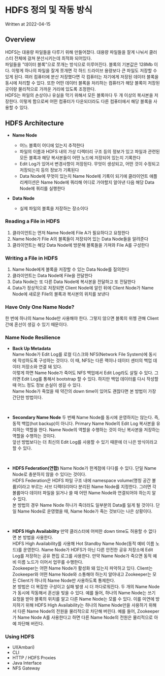 # HDFS 정의 및 작동 방식

Written at 2022-04-15

## Overview

HDFS는 대용량 파일들을 다루기 위해 만들어졌다. 대용량 파일들을 잘게 나눠서 클러스터 전체에 걸쳐 분산시키는데 최적화 되어있다.  
파일들을 "데이터 블록"으로 쪼개는 방식으로 이루어진다. 블록의 기본값은 128Mb 이다. 이렇게 하나의 파일을 잘게 쪼개면 각 하드 드라이브 용량보다 큰 파일도 저장할 수 있게 된다. 여러 컴퓨터에 분산 저장했다면 각 컴퓨터는 자기에게 저장된 데이터 블록을 동시에 처리할 수 있다. 또한 어떤 데이터 블록을 처리하는 컴퓨터가 해당 블록이 저장된 곳이랑 물리적으로 가까운 거리에 있도록 조정한다.  
HDFS는 파일의 손상이나 유실을 막기 위해서 모든 블록마다 두 개 이상의 복사본을 저장한다. 이렇게 함으로써 어떤 컴퓨터가 다운되더라도 다른 컴퓨터에서 해당 블록을 사용할 수 있다.

## HDFS Architecture

- **Name Node**

  - 어느 블록이 어디에 있는지 추적한다
  - 파일의 이름과 HDFS 내의 가상 디렉터리 구조 등의 정보가 있고 파일과 관련된 모든 블록과 해당 복사본들이 어떤 노드에 저장되어 있는지 기록한다
  - Edit Log가 있어서 변경사항이 저장된다. 무엇이 생성되고, 어떤 것이 수정되고 저장되는지 등의 정보가 기록된다
  - Data Node에 무엇이 있는지 Name Node에 기록이 되기에 클라이언트 애플리케이션은 Name Node에 쿼리해 어디로 가야할지 알아낸 다음 해당 Data Node에 쿼리를 실행한다

- **Data Node**
  - 실제 파일의 블록을 저장하는 장소이다

### Reading a File in HDFS

1. 클라이언트는 먼저 Name Node에 File A가 필요하다고 요청한다
2. Name Node가 File A의 블록들이 저장되어 있는 Data Node들을 알려준다
3. 클라이언트는 해당 Data Node에 방문해 블록들을 가져와 File A를 구성한다

### Writing a File in HDFS

1. Name Node에게 블록을 저장할 수 있는 Data Node를 질의한다
2. 클라이언트는 Data Node에 File을 전달한다
3. Data Node는 또 다른 Data Node에 복사본을 전달하고 또 전달한다
4. Data가 정상적으로 저장되면 Client Node에 알린 뒤에 Client Node가 Name Node에 새로운 File의 블록과 복사본의 위치를 보낸다

### Have Only One Name Node?

한 번에 하나의 Name Node만 사용해야 한다. 그렇지 않으면 블록의 위쳉 관해 Client 간에 혼선이 생길 수 있기 때문이다.

### Name Node Resilience

- **Back Up Metadata**  
  Name Node가 Edit Log를 로컬 디스크와 NFS(Network File System)에 동시에 작성하도록 구성하는 것이다. 이 때, NFS는 다른 랙이나 데이터 센터의 백업 데이터 저장소와 연결 돼 있다.  
  이렇게 하면 Name Node가 죽어도 NFS 백업에서 Edit Log라도 살릴 수 있다. 그러면 Edit Log를 통해서 bootstrap 할 수 있다. 하지만 백업 데이터를 다시 작성할 때 어느 정도 정보 손실이 생길 수 있다.  
  Name Node가 죽었을 때 약간의 down time이 있어도 괜찮다면 본 방법이 가장 간단한 방법이다.

<br>

- **Secondary Name Node**
  두 번째 Name Node를 동시에 운영하지는 않는다. 즉, 동적 백업(hot backup)이 아니다.
  Primary Name Node의 Edit Log 복사본을 유지하는 역할을 한다. Name Node의 역할을 수행하는 것이 아닌 복사본을 저장하는 역할을 수행하는 것이다.  
  앞선 방법보다는 더 최신의 Edit Log를 사용할 수 있기 때문에 더 나은 방식이라고 할 수 있다.

<br>

- **HDFS Federation(연합)**
  Name Node가 한계점에 다다를 수 있다. 단일 Name Node로 충분하지 않을 수 있다는 것이다.  
  HDFS Federation은 HDFS 파일 구조 내에 namespace volume(명칭 공간 볼륨)이라고 부르는 서브 디렉터리마다 분리된 Name Node를 지정한다. 그러면 각 볼륨마다 데이터 파일을 읽거나 쓸 때 어떤 Name Node와 연결되어야 하는지 알 수 있다.  
  본 방법의 경우 Name Node 하나가 죽더라도 일부분의 Data를 잃게 될 것이다. 단일 Name Node로 운영했을 때, Name Node가 죽는 것보다는 나은 상황이다.

<br>

- **HDFS High Availability**
  만약 클러스터에 어떠한 down time도 허용할 수 없다면 본 방법을 사용한다.  
  HDFS High Availability를 사용해 Hot Standby Name Node(동적 예비 이름 노드)를 운영한다. Name Node가 HDFS가 아닌 다른 안전한 공유 저장소에 Edit Log를 저장하는 공유 편집 로그를 사용한다. 만약 Name Node가 죽으면 동적 예비 이름 노드가 이어서 업무를 수행한다.  
  Zookeeper는 어떤 Name Node가 활성화 돼 있는지 파악하고 있다. Client는 Zookeeper와 어떤 Name Node와 소통해야 하는지 알아내고 Zookeeper는 모든 Client가 하나의 Name Node만 사용하도록 통제한다.  
  본 방법은 더 복잡한 구성이고 실패 발생 시 더 까다로워진다. 두 개의 Name Node가 동시에 작동해서 혼선을 빚을 수 있다. 예를 들어, 하나의 Name Node는 쓰기 요청을 받아 블록의 위치를 알고 다른 Name Node는 모를 수 있다. 이를 미연에 방지하기 위해 HDFS High Availability는 하나의 Name Node만을 사용하기 위해서 다른 Name Node의 전원을 물리적으로 차단해 버린다. 예를 들어, Zookeeper가 Name Node A를 사용한다고 하면 다른 Name Node의 전원은 물리적으로 아예 차단해 버린다.

### Using HDFS

- UI(Ambari)
- CLI
- HTTP / HDFS Proxies
- Java Interface
- NFS Gateway
